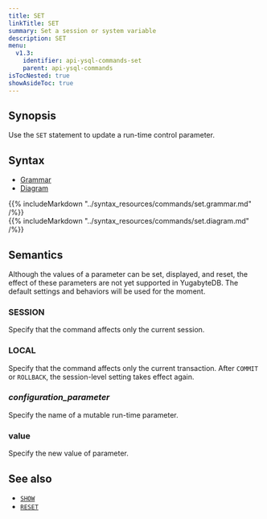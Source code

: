 ```yaml
---
title: SET
linkTitle: SET 
summary: Set a session or system variable
description: SET
menu:
  v1.3:
    identifier: api-ysql-commands-set
    parent: api-ysql-commands
isTocNested: true
showAsideToc: true
---
```


## Synopsis

Use the `SET` statement to update a run-time control parameter.

## Syntax

<ul class="nav nav-tabs nav-tabs-yb">
  <li >
    <a href="#grammar" class="nav-link active" id="grammar-tab" data-toggle="tab" role="tab" aria-controls="grammar" aria-selected="true">
      <i class="fas fa-file-alt" aria-hidden="true"></i>
      Grammar
    </a>
  </li>
  <li>
    <a href="#diagram" class="nav-link" id="diagram-tab" data-toggle="tab" role="tab" aria-controls="diagram" aria-selected="false">
      <i class="fas fa-project-diagram" aria-hidden="true"></i>
      Diagram
    </a>
  </li>
</ul>

<div class="tab-content">
  <div id="grammar" class="tab-pane fade show active" role="tabpanel" aria-labelledby="grammar-tab">
    {{% includeMarkdown "../syntax_resources/commands/set.grammar.md" /%}}
  </div>
  <div id="diagram" class="tab-pane fade" role="tabpanel" aria-labelledby="diagram-tab">
    {{% includeMarkdown "../syntax_resources/commands/set.diagram.md" /%}}
  </div>
</div>

## Semantics

Although the values of a parameter can be set, displayed, and reset, the effect of these parameters are not yet supported in YugabyteDB. The default settings and behaviors will be used for the moment.

### SESSION

Specify that the command affects only the current session.

### LOCAL

Specify that the command affects only the current transaction. After `COMMIT` or `ROLLBACK`, the session-level setting takes effect again.

### *configuration_parameter*

Specify the name of a mutable run-time parameter.

### value

Specify the new value of parameter.

## See also

- [`SHOW`](../cmd_show)
- [`RESET`](../cmd_reset)
